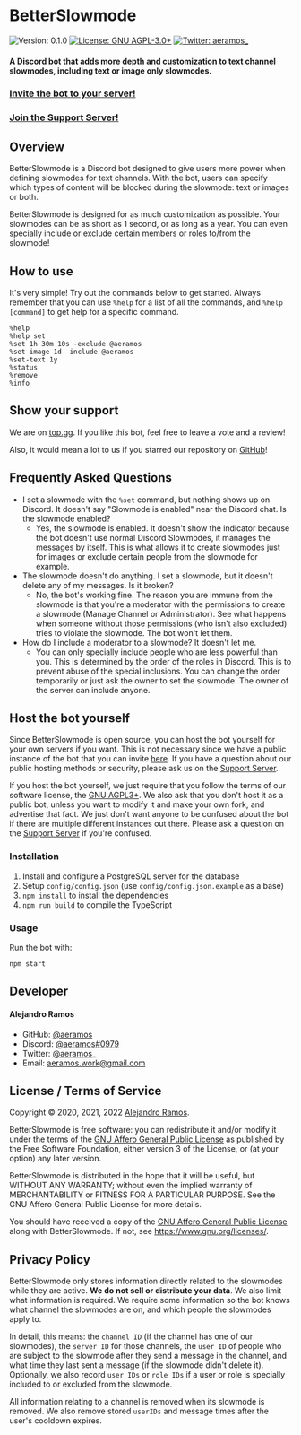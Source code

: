 # BetterSlowmode
![Version: 0.1.0](https://img.shields.io/badge/version-0.1.0-blue.svg)
[![License: GNU AGPL-3.0+](https://img.shields.io/github/license/aeramos/BetterSlowmode)](./LICENSE.txt)
[![Twitter: aeramos_](https://img.shields.io/twitter/follow/aeramos_.svg)](https://twitter.com/aeramos_)

#### A Discord bot that adds more depth and customization to text channel slowmodes, including text or image only slowmodes.

### [Invite the bot to your server!](https://discord.com/api/oauth2/authorize?client_id=733458562101280788&permissions=10240&scope=bot)
### [Join the Support Server!](https://discord.com/invite/JUE8keP)

## Overview
BetterSlowmode is a Discord bot designed to give users more power when defining slowmodes for text
channels. With the bot, users can specify which types of content will be blocked during the slowmode:
text or images or both.

BetterSlowmode is designed for as much customization as possible. Your slowmodes can be as short as
1 second, or as long as a year. You can even specially include or exclude certain members or roles to/from the slowmode!

## How to use
It's very simple! Try out the commands below to get started. Always remember that you can use `%help` for a list of all
the commands, and `%help [command]` to get help for a specific command.
```
%help
%help set
%set 1h 30m 10s -exclude @aeramos
%set-image 1d -include @aeramos
%set-text 1y
%status
%remove
%info
```

## Show your support
We are on [top.gg](https://top.gg/bot/733458562101280788). If you like this bot, feel free to leave a vote and a review!

Also, it would mean a lot to us if you starred our repository on [GitHub](https://github.com/aeramos/BetterSlowmode)!

## Frequently Asked Questions
- I set a slowmode with the `%set` command, but nothing shows up on Discord. It doesn't say "Slowmode is enabled" near
  the Discord chat. Is the slowmode enabled?
    - Yes, the slowmode is enabled. It doesn't show the indicator because the bot doesn't use normal Discord Slowmodes,
      it manages the messages by itself. This is what allows it to create slowmodes just for images or exclude certain
      people from the slowmode for example.
- The slowmode doesn't do anything. I set a slowmode, but it doesn't delete any of my messages. Is it broken?
    - No, the bot's working fine. The reason you are immune from the slowmode is that you're a moderator with the
      permissions to create a slowmode (Manage Channel or Administrator). See what happens when someone without those
      permissions (who isn't also excluded) tries to violate the slowmode. The bot won't let them.
- How do I include a moderator to a slowmode? It doesn't let me.
    - You can only specially include people who are less powerful than you. This is determined by the order of the roles
      in Discord. This is to prevent abuse of the special inclusions. You can change the order temporarily or just ask
      the owner to set the slowmode. The owner of the server can include anyone.

## Host the bot yourself
Since BetterSlowmode is open source, you can host the bot yourself for your own servers if you want. 
This is not necessary since we have a public instance of the bot that you can invite [here](https://discord.com/api/oauth2/authorize?client_id=733458562101280788&permissions=10240&scope=bot).
If you have a question about our public hosting methods or security, please ask us on the [Support Server](https://discord.com/invite/JUE8keP).

If you host the bot yourself, we just require that you follow the terms of our software license, the [GNU AGPL3+](./LICENSE.txt).
We also ask that you don't host it as a public bot, unless you want to modify it and make your own fork, and advertise
that fact. We just don't want anyone to be confused about the bot if there are multiple different instances out there.
Please ask a question on the [Support Server](https://discord.com/invite/JUE8keP) if you're confused.

### Installation
1. Install and configure a PostgreSQL server for the database
2. Setup `config/config.json` (use `config/config.json.example` as a base)
3. `npm install` to install the dependencies
4. `npm run build` to compile the TypeScript

### Usage
Run the bot with:
```
npm start
```

## Developer
#### Alejandro Ramos

- GitHub: [@aeramos](https://github.com/aeramos)
- Discord: [@aeramos#0979](https://discord.com/users/733391783324680234)
- Twitter: [@aeramos_](https://twitter.com/aeramos_)
- Email: [aeramos.work@gmail.com](mailto:aeramos.work@gmail.com)

## License / Terms of Service
Copyright © 2020, 2021, 2022 [Alejandro Ramos](https://github.com/aeramos).

BetterSlowmode is free software: you can redistribute it and/or modify it under the terms of the
[GNU Affero General Public License](./LICENSE.txt) as published by the Free Software Foundation, either version 3 of the
License, or (at your option) any later version.

BetterSlowmode is distributed in the hope that it will be useful, but WITHOUT ANY WARRANTY; without even the implied
warranty of MERCHANTABILITY or FITNESS FOR A PARTICULAR PURPOSE. See the GNU Affero General Public License for more
details.

You should have received a copy of the [GNU Affero General Public License](./LICENSE.txt) along with BetterSlowmode. 
If not, see <https://www.gnu.org/licenses/>.

## Privacy Policy
BetterSlowmode only stores information directly related to the slowmodes while they are active. **We do not sell or
distribute your data**. We also limit what information is required. We require some information so the bot knows what
channel the slowmodes are on, and which people the slowmodes apply to.

In detail, this means: the `channel ID` (if the channel has one of our slowmodes), the `server ID` for those channels,
the `user ID` of people who are subject to the slowmode after they send a message in the channel, and what time they
last sent a message (if the slowmode didn't delete it). Optionally, we also record `user IDs` or `role IDs` if a user or
role is specially included to or excluded from the slowmode.

All information relating to a channel is removed when its slowmode is removed. We also remove stored `userIDs` and
message times after the user's cooldown expires.
